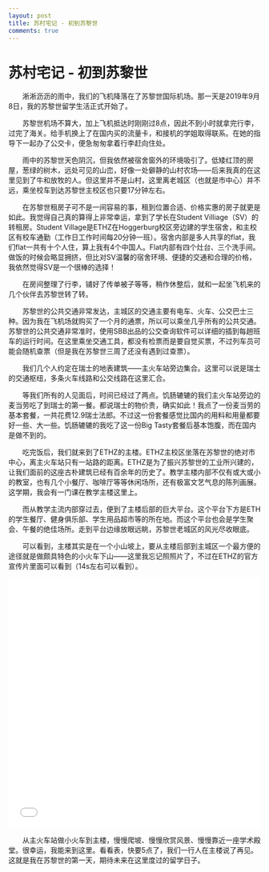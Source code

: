 ```yaml
---
layout: post
title: 苏村宅记 - 初到苏黎世
comments: true
---
```


# 苏村宅记 - 初到苏黎世

<p style="text-indent: 2em;">淅淅沥沥的雨中，我们的飞机降落在了苏黎世国际机场。那一天是2019年9月8日，我的苏黎世留学生活正式开始了。</p>


<p style="text-indent: 2em;">苏黎世机场不算大，加上飞机抵达时刚刚过8点，因此不到小时就拿完行李，过完了海关。给手机换上了在国内买的流量卡，和接机的学姐取得联系。在她的指导下一起办了公交卡，便急匆匆拿着行李赶向住处。</p>
<p style="text-indent: 2em;">雨中的苏黎世天色阴沉，但我依然被宿舍窗外的环境吸引了。低矮红顶的房屋，葱绿的树木，远处可见的山峦，好像一处僻静的山村农场——后来我真的在这里见到了牛和放牧的人。但这里并不是山村，这里离老城区（也就是市中心）并不远，乘坐校车到达苏黎世主校区也只要17分钟左右。</p>

<p style="text-indent: 2em;">在苏黎世租房子可不是一间容易的事，租到位置合适、价格实惠的房子就更是如此。我觉得自己真的算得上非常幸运，拿到了学长在Student Villiage（SV）的转租房。Student Village是ETHZ在Hoggerburg校区旁边建的学生宿舍，和主校区有校车通勤（工作日工作时间每20分钟一班）。宿舍内部是多人共享的flat，我们flat一共有十个人住，算上我有4个中国人。Flat内部有四个灶台、三个洗手间。做饭的时候会略显拥挤，但比对SV温馨的宿舍环境、便捷的交通和合理的价格，我依然觉得SV是一个很棒的选择！</p>

<p style="text-indent: 2em;">在房间整理了行李，铺好了传单被子等等，稍作休整后，就和一起坐飞机来的几个伙伴去苏黎世转了转。</p>
<p style="text-indent: 2em;">苏黎世的公共交通非常发达，主城区的交通主要有电车、火车、公交巴士三种。因为我在飞机场就购买了一个月的通票，所以可以乘坐几乎所有的公共交通。苏黎世的公共交通非常准时，使用SBB出品的公交查询软件可以详细的插到每趟班车的运行时间。在这里乘坐交通工具，都没有检票而是要自觉买票，不过列车员可能会随机查票（但是我在苏黎世三周了还没有遇到过查票）。</p>
<p style="text-indent: 2em;">我们几个人约定在瑞士的地表建筑——主火车站旁边集合。这里可以说是瑞士的交通枢纽，多条火车线路和公交线路在这里汇合。</p>

<p style="text-indent: 2em;">等我们所有的人见面后，时间已经过了两点。饥肠辘辘的我们主火车站旁边的麦当劳吃了到瑞士的第一餐。都说瑞士的物价贵，确实如此！我点了一份麦当劳的基本套餐，一共花费12.9瑞士法郎。不过这一份套餐感觉比国内的用料和用量都要好一些、大一些。饥肠辘辘的我吃了这一份Big Tasty套餐后基本饱腹，而在国内是做不到的。</p>


<p style="text-indent: 2em;">吃完饭后，我们就来到了ETHZ的主楼。ETHZ主校区坐落在苏黎世的绝对市中心，离主火车站只有一站路的距离。ETHZ是为了振兴苏黎世的工业所兴建的，让我们面前的这座古朴建筑已经有百余年的历史了。教学主楼内部不仅有或大或小的教室，也有几个小餐厅、咖啡厅等等休闲场所，还有极富文艺气息的陈列画展。这学期，我会有一门课在教学主楼这里上。</p>



<p style="text-indent: 2em;">而从教学主流内部穿过去，便到了主楼后部的巨大平台。这个平台下方是ETH的学生餐厅、健身俱乐部、学生用品超市等的所在地。而这个平台也会是学生聚会、午餐的绝佳场所。走到平台边缘放眼远眺，苏黎世老城区的风光尽收眼底。</p>


<p style="text-indent: 2em;">可以看到，主楼其实是在一个小山坡上，要从主楼后部到主城区一个最方便的途径就是做颇具特色的小火车下山——这里我忘记照照片了，不过在ETHZ的官方宣传片里面可以看到（14s左右可以看到）。</p>
<iframe src="//player.bilibili.com/player.html?aid=29813316&amp;cid=51901659&amp;page=1" width="100%" height="500" frameborder="no" scrolling="no" allowfullscreen="allowfullscreen"> </iframe>
<p style="text-indent: 2em;">从主火车站做小火车到主楼，慢慢爬坡、慢慢欣赏风景、慢慢靠近一座学术殿堂。很幸运，我能来到这里。看看表，快要5点了，我们一行人在主楼说了再见。这就是我在苏黎世的第一天，期待未来在这里度过的留学日子。</p>
